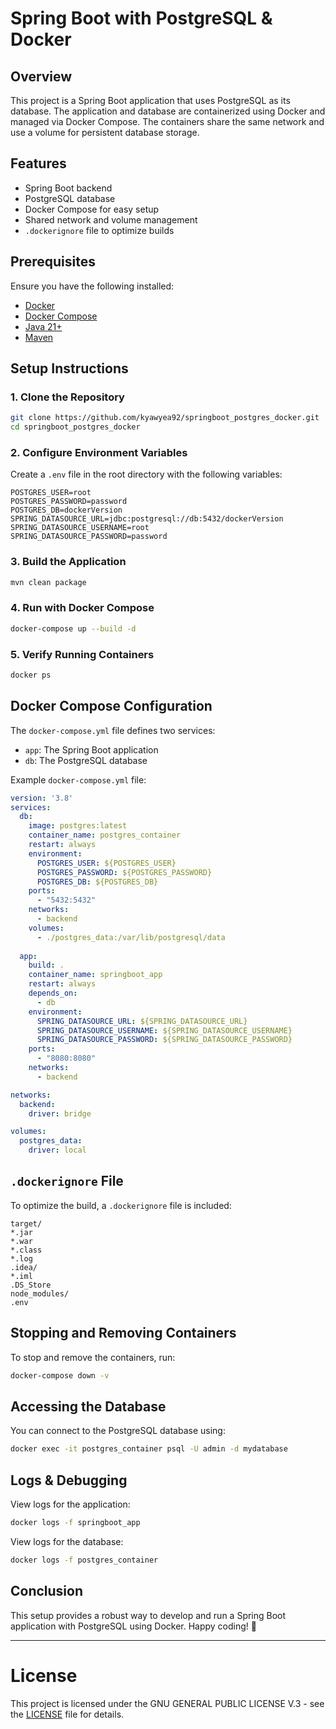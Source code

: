 # Spring Boot with PostgreSQL & Docker

## Overview
This project is a Spring Boot application that uses PostgreSQL as its database. The application and database are containerized using Docker and managed via Docker Compose. The containers share the same network and use a volume for persistent database storage.

## Features
- Spring Boot backend
- PostgreSQL database
- Docker Compose for easy setup
- Shared network and volume management
- `.dockerignore` file to optimize builds

## Prerequisites
Ensure you have the following installed:
- [Docker](https://www.docker.com/get-started)
- [Docker Compose](https://docs.docker.com/compose/install/)
- [Java 21+](https://www.oracle.com/java/technologies/javase/jdk17-archive-downloads.html)
- [Maven](https://maven.apache.org/download.cgi)

## Setup Instructions
### 1. Clone the Repository
```sh
git clone https://github.com/kyawyea92/springboot_postgres_docker.git
cd springboot_postgres_docker
```

### 2. Configure Environment Variables
Create a `.env` file in the root directory with the following variables:
```env
POSTGRES_USER=root
POSTGRES_PASSWORD=password
POSTGRES_DB=dockerVersion
SPRING_DATASOURCE_URL=jdbc:postgresql://db:5432/dockerVersion
SPRING_DATASOURCE_USERNAME=root
SPRING_DATASOURCE_PASSWORD=password
```

### 3. Build the Application
```sh
mvn clean package
```

### 4. Run with Docker Compose
```sh
docker-compose up --build -d
```

### 5. Verify Running Containers
```sh
docker ps
```

## Docker Compose Configuration
The `docker-compose.yml` file defines two services:
- `app`: The Spring Boot application
- `db`: The PostgreSQL database

Example `docker-compose.yml` file:
```yaml
version: '3.8'
services:
  db:
    image: postgres:latest
    container_name: postgres_container
    restart: always
    environment:
      POSTGRES_USER: ${POSTGRES_USER}
      POSTGRES_PASSWORD: ${POSTGRES_PASSWORD}
      POSTGRES_DB: ${POSTGRES_DB}
    ports:
      - "5432:5432"
    networks:
      - backend
    volumes:
      - ./postgres_data:/var/lib/postgresql/data
  
  app:
    build: .
    container_name: springboot_app
    restart: always
    depends_on:
      - db
    environment:
      SPRING_DATASOURCE_URL: ${SPRING_DATASOURCE_URL}
      SPRING_DATASOURCE_USERNAME: ${SPRING_DATASOURCE_USERNAME}
      SPRING_DATASOURCE_PASSWORD: ${SPRING_DATASOURCE_PASSWORD}
    ports:
      - "8080:8080"
    networks:
      - backend

networks:
  backend:
    driver: bridge

volumes:
  postgres_data:
    driver: local
```

## `.dockerignore` File
To optimize the build, a `.dockerignore` file is included:
```
target/
*.jar
*.war
*.class
*.log
.idea/
*.iml
.DS_Store
node_modules/
.env
```

## Stopping and Removing Containers
To stop and remove the containers, run:
```sh
docker-compose down -v
```

## Accessing the Database
You can connect to the PostgreSQL database using:
```sh
docker exec -it postgres_container psql -U admin -d mydatabase
```

## Logs & Debugging
View logs for the application:
```sh
docker logs -f springboot_app
```

View logs for the database:
```sh
docker logs -f postgres_container
```

## Conclusion
This setup provides a robust way to develop and run a Spring Boot application with PostgreSQL using Docker. Happy coding! 🚀

---
 
# License
This project is licensed under the GNU GENERAL PUBLIC LICENSE V.3 - see the [LICENSE](./LICENSE) file for details.

